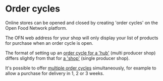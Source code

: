 # Order cycles

Online stores can be opened and closed by creating 'order cycles' on the Open Food Network platform.

The OFN web address for your shop will only display your list of products for purchase when an order cycle is open.

The format of setting up an [order cycle for a 'hub'](order-cycles-for-hubs.md) \(multi producer shop\) differs slightly from that for [a 'shop'](order-cycles-for-producers.md) \(single producer shop\).

It's possible to offer [multiple order cycles](opening-more-than-one-order-cycle.md) simultaneously, for example to allow a purchase for delivery in 1, 2 or 3 weeks.

